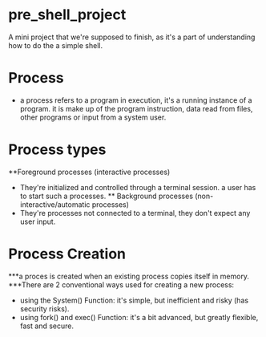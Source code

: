 # pre_shell_project
A mini project that we're supposed to finish, as it's a part of understanding how to do the a simple shell.
# Process
- a process refers to a program in execution, it's a running instance of a program.
it is make up of the program instruction, data read from files, other programs or
input from a system user.
# Process types
**Foreground processes (interactive processes)
- They're initialized and controlled through a terminal session. a user has to 
start such a processes.
** Background processes (non-interactive/automatic processes)
- They're processes not connected to a terminal, they don't expect any user input.
# Process Creation
***a proces is created when an existing process copies itself in memory.
***There are 2 conventional ways used for creating a new process:
- using the System() Function: it's simple, but inefficient and risky (has security risks).
- using fork() and exec() Function: it's a bit advanced, but greatly flexible, fast and secure.
